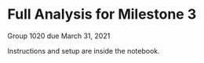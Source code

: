 # Full Analysis for Milestone 3
Group 1020
due March 31, 2021

Instructions and setup are inside the notebook.

